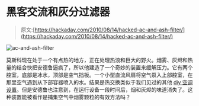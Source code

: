 # 黑客交流和灰分过滤器

> 原文:[https://hackaday.com/2010/08/14/hacked-ac-and-ash-filter/](https://hackaday.com/2010/08/14/hacked-ac-and-ash-filter/)

![](../Images/d2a268a255443b5247477da0daf72ac7.png "ac-and-ash-filter")

莫斯科现在处于一个有点热的地方，正在处理热浪和巨大的野火。烟雾、灰烬和热量的结合快把安德鲁逼疯了，所以他建造了一个奇妙的装置来缓解压力。它有两个腔室，底部是冰水，顶部是空气挡板。一个小型直流风扇将空气泵入上部腔室，在那里空气遇到从下部容器喷入的水。结果是热交换类似于我们见过的其他 [diy 空调设置](http://hackaday.com/2010/05/25/cool-yourself-with-a-cpu-cooler-and-beer-fridge/)。但是安德鲁也注意到，在运行设备一段时间后，烟和灰烬的味道消失了。这种装置能被看作是捕集空气中烟雾颗粒的有效方法吗？